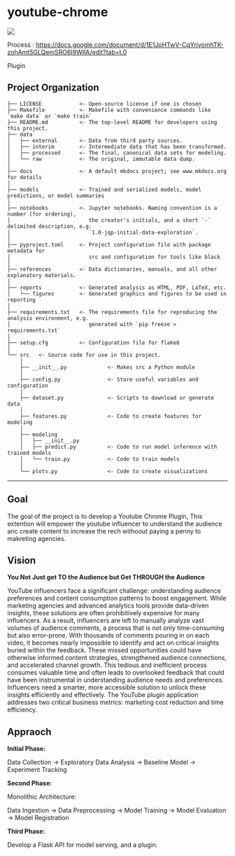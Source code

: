# youtube-chrome

<a target="_blank" href="https://cookiecutter-data-science.drivendata.org/">
    <img src="https://img.shields.io/badge/CCDS-Project%20template-328F97?logo=cookiecutter" />
</a>

Process : https://docs.google.com/document/d/1E1JoHTwV-CqYrivomhTK-zohAmt5GLQemSRO6I9WIlA/edit?tab=t.0

Plugin 

## Project Organization

```
├── LICENSE            <- Open-source license if one is chosen
├── Makefile           <- Makefile with convenience commands like `make data` or `make train`
├── README.md          <- The top-level README for developers using this project.
├── data
│   ├── external       <- Data from third party sources.
│   ├── interim        <- Intermediate data that has been transformed.
│   ├── processed      <- The final, canonical data sets for modeling.
│   └── raw            <- The original, immutable data dump.
│
├── docs               <- A default mkdocs project; see www.mkdocs.org for details
│
├── models             <- Trained and serialized models, model predictions, or model summaries
│
├── notebooks          <- Jupyter notebooks. Naming convention is a number (for ordering),
│                         the creator's initials, and a short `-` delimited description, e.g.
│                         `1.0-jqp-initial-data-exploration`.
│
├── pyproject.toml     <- Project configuration file with package metadata for 
│                         src and configuration for tools like black
│
├── references         <- Data dictionaries, manuals, and all other explanatory materials.
│
├── reports            <- Generated analysis as HTML, PDF, LaTeX, etc.
│   └── figures        <- Generated graphics and figures to be used in reporting
│
├── requirements.txt   <- The requirements file for reproducing the analysis environment, e.g.
│                         generated with `pip freeze > requirements.txt`
│
├── setup.cfg          <- Configuration file for flake8
│
└── src   <- Source code for use in this project.
    │
    ├── __init__.py             <- Makes src a Python module
    │
    ├── config.py               <- Store useful variables and configuration
    │
    ├── dataset.py              <- Scripts to download or generate data
    │
    ├── features.py             <- Code to create features for modeling
    │
    ├── modeling                
    │   ├── __init__.py 
    │   ├── predict.py          <- Code to run model inference with trained models          
    │   └── train.py            <- Code to train models
    │
    └── plots.py                <- Code to create visualizations
```

--------

## Goal
The goal of the project is to develop a Youtube Chrome Plugin, This extention will empower the youtube influencer to understand the audience anc create content to increase the rech withoout paying a penny to makreting agencies. 

## Vision 
**You Not Just get TO the Audience but Get THROUGH the Audience**

YouTube influencers face a significant challenge: understanding audience preferences and content consumption patterns to boost engagement. While marketing agencies and advanced analytics tools provide data-driven insights, these solutions are often prohibitively expensive for many influencers.
As a result, influencers are left to manually analyze vast volumes of audience comments, a process that is not only time-consuming but also error-prone. With thousands of comments pouring in on each video, it becomes nearly impossible to identify and act on critical insights buried within the feedback. These missed opportunities could have otherwise informed content strategies, strengthened audience connections, and accelerated channel growth.
This tedious and inefficient process consumes valuable time and often leads to overlooked feedback that could have been instrumental in understanding audience needs and preferences. Influencers need a smarter, more accessible solution to unlock these insights efficiently and effectively.
The YouTube plugin application addresses two critical business metrics: marketing cost reduction and time efficiency.


## Appraoch 

**Initial Phase:**

Data Collection → Exploratory Data Analysis → Baseline Model → Experiment Tracking

**Second Phase:**

Monolithic Architecture:

Data Ingestion → Data Preprocessing → Model Training → Model Evaluation → Model Registration

**Third Phase:**

Develop a Flask API for model serving, and a plugin.